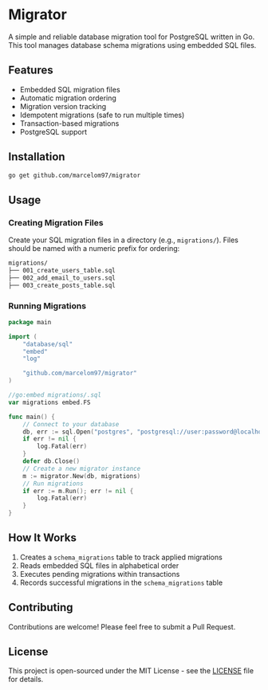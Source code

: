 # Migrator

A simple and reliable database migration tool for PostgreSQL written in Go. This tool manages database schema migrations using embedded SQL files.

## Features

- Embedded SQL migration files
- Automatic migration ordering
- Migration version tracking
- Idempotent migrations (safe to run multiple times)
- Transaction-based migrations
- PostgreSQL support

## Installation

```bash
go get github.com/marcelom97/migrator
```

## Usage

### Creating Migration Files

Create your SQL migration files in a directory (e.g., `migrations/`). Files should be named with a numeric prefix for ordering:

```bash
migrations/
├── 001_create_users_table.sql
├── 002_add_email_to_users.sql
├── 003_create_posts_table.sql
```

### Running Migrations

```go
package main

import (
	"database/sql"
	"embed"
	"log"

	"github.com/marcelom97/migrator"
)

//go:embed migrations/.sql
var migrations embed.FS

func main() {
	// Connect to your database
	db, err := sql.Open("postgres", "postgresql://user:password@localhost:5432/dbname?sslmode=disable")
	if err != nil {
		log.Fatal(err)
	}
	defer db.Close()
	// Create a new migrator instance
	m := migrator.New(db, migrations)
	// Run migrations
	if err := m.Run(); err != nil {
		log.Fatal(err)
	}
}
```

## How It Works

1. Creates a `schema_migrations` table to track applied migrations
2. Reads embedded SQL files in alphabetical order
3. Executes pending migrations within transactions
4. Records successful migrations in the `schema_migrations` table

## Contributing

Contributions are welcome! Please feel free to submit a Pull Request.

## License

This project is open-sourced under the MIT License - see the [LICENSE](LICENSE) file for details.
